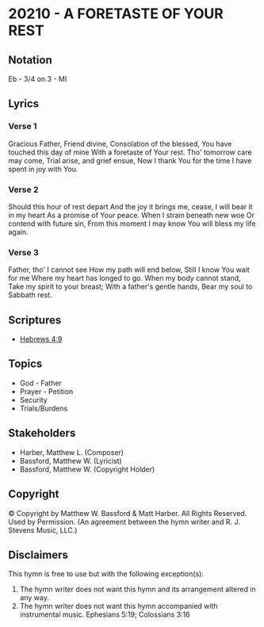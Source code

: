 # 20210 - A FORETASTE OF YOUR REST

## Notation

Eb - 3/4 on 3 - MI

## Lyrics

### Verse 1

Gracious Father, Friend divine, Consolation of the blessed, You have touched this day of mine With a foretaste of Your rest. Tho' tomorrow care may come, Trial arise, and grief ensue, Now I thank You for the time I have spent in joy with You. 

### Verse 2

Should this hour of rest depart And the joy it brings me, cease, I will bear it in my heart As a promise of Your peace. When I strain beneath new woe Or contend with future sin, From this moment I may know You will bless my life again.

### Verse 3

Father, tho' I cannot see How my path will end below, Still I know You wait for me Where my heart has longed to go. When my body cannot stand, Take my spirit to your breast; With a father's gentle hands, Bear my soul to Sabbath rest.


## Scriptures

- [Hebrews 4:9](https://www.biblegateway.com/passage/?search=Hebrews%204%3A9)

## Topics

- God - Father
- Prayer - Petition
- Security
- Trials/Burdens

## Stakeholders

- Harber, Matthew L. (Composer)
- Bassford, Matthew W. (Lyricist)
- Bassford, Matthew W. (Copyright Holder)

## Copyright

© Copyright by Matthew W. Bassford & Matt Harber. All Rights Reserved. Used by Permission.
(An agreement between the hymn writer and R. J. Stevens Music, LLC.)

## Disclaimers

This hymn is free to use but with the following exception(s):
1. The hymn writer does not want this hymn and its arrangement altered in any way.
2. The hymn writer does not want this hymn accompanied with instrumental music.
Ephesians 5:19; Colossians 3:16

